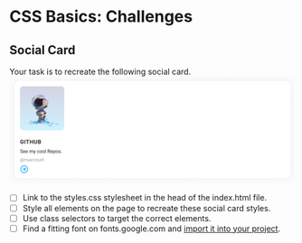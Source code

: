 # CSS Basics: Challenges

## Social Card

Your task is to recreate the following social card.
![social card example](./assets/social-card.png)

- [ ] Link to the styles.css stylesheet in the head of the
      index.html file.
- [ ] Style all elements on the page to recreate these social card styles.
- [ ] Use class selectors to target the correct elements.
- [ ] Find a fitting font on fonts.google.com and [import it into your project](#styling-fonts).
